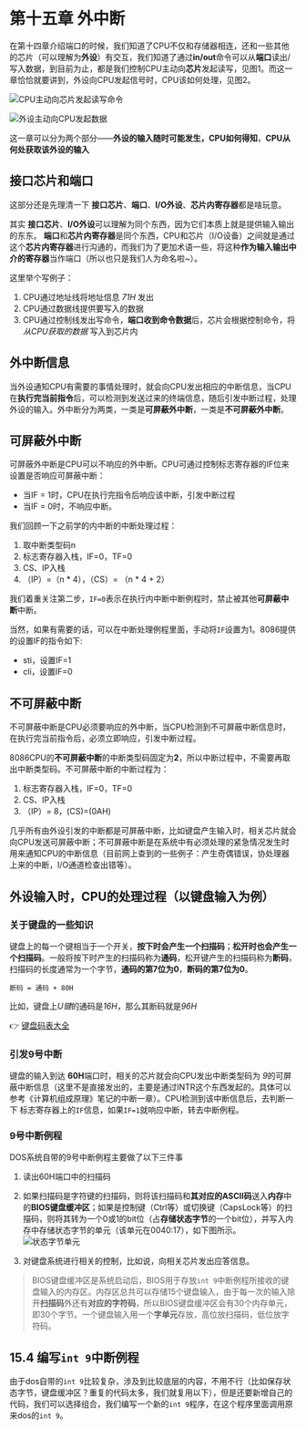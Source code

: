# 第十五章 外中断
在第十四章介绍端口的时候，我们知道了CPU不仅和存储器相连，还和一些其他的芯片（可以理解为**外设**）有交互，我们知道了通过**in/out**命令可以从**端口**读出/写入数据，到目前为止，都是我们控制CPU主动向**芯片**发起读写，见图1。而这一章恰恰就要讲到，外设向CPU发起信号时，CPU该如何处理，见图2。

![CPU主动向芯片发起读写命令](https://img2018.cnblogs.com/blog/1550414/201906/1550414-20190622151751970-2013036468.png)

![外设主动向CPU发起数据](https://img2018.cnblogs.com/blog/1550414/201906/1550414-20190622152014648-2145309212.png)

这一章可以分为两个部分——**外设的输入随时可能发生，CPU如何得知**，**CPU从何处获取该外设的输入**

## 接口芯片和端口
这部分还是先理清一下 **接口芯片**、**端口**、**I/O外设**、**芯片内寄存器**都是啥玩意。

其实 **接口芯片**、**I/O外设**可以理解为同个东西，因为它们本质上就是提供输入输出的东东。
**端口**和**芯片内寄存器**是同个东西，CPU和芯片（I/O设备）之间就是通过这个**芯片内寄存器**进行沟通的，而我们为了更加术语一些，将这种**作为输入输出中介的寄存器**当作端口（所以也只是我们人为命名啦~）。

这里举个写例子：

1. CPU通过地址线将地址信息 *71H* 发出
2. CPU通过数据线提供要写入的数据
3. CPU通过控制线发出写命令，**端口收到命令数据**后，芯片会根据控制命令，将 *从CPU获取的数据* 写入到芯片内

## 外中断信息
当外设通知CPU有需要的事情处理时，就会向CPU发出相应的中断信息，当CPU在**执行完当前指令**后，可以检测到发送过来的终端信息，随后引发中断过程，处理外设的输入。外中断分为两类，一类是**可屏蔽外中断**，一类是**不可屏蔽外中断**。

## 可屏蔽外中断
可屏蔽外中断是CPU可以不响应的外中断。CPU可通过控制标志寄存器的IF位来设置是否响应可屏蔽中断：

- 当IF = 1时，CPU在执行完指令后响应该中断，引发中断过程
- 当IF = 0时，不响应中断。

我们回顾一下之前学的内中断的中断处理过程：

1. 取中断类型码n
2. 标志寄存器入栈，IF=0，TF=0
3. CS、IP入栈
4. （IP）=（n * 4），（CS）= （n * 4 + 2）

我们着重关注第二步，`IF=0`表示在执行内中断中断例程时，禁止被其他**可屏蔽中断**中断。

当然，如果有需要的话，可以在中断处理例程里面，手动将`IF`设置为1。8086提供的设置IF的指令如下:

- sti，设置IF=1
- cli，设置IF=0

## 不可屏蔽中断
不可屏蔽中断是CPU必须要响应的外中断，当CPU检测到不可屏蔽中断信息时，在执行完当前指令后，必须立即响应，引发中断过程。

8086CPU的**不可屏蔽中断**的中断类型码固定为**2**，所以中断过程中，不需要再取出中断类型码。不可屏蔽中断的中断过程为：

1. 标志寄存器入栈，IF=0，TF=0
2. CS、IP入栈
3. （IP）= 8，(CS)=(0AH)

几乎所有由外设引发的中断都是可屏蔽中断，比如键盘产生输入时，相关芯片就会向CPU发送可屏蔽中断；不可屏蔽中断是在系统中有必须处理的紧急情况发生时用来通知CPU的中断信息（目前网上查到的一些例子：产生奇偶错误，协处理器上来的中断，I/O通道检查出错等）。

## 外设输入时，CPU的处理过程（以键盘输入为例）


### 关于键盘的一些知识

键盘上的每一个键相当于一个开关，**按下时会产生一个扫描码**；**松开时也会产生一个扫描码**。一般将按下时产生的扫描码称为**通码**，松开键产生的扫描码称为**断码**，扫描码的长度通常为一个字节，**通码的第7位为0**，**断码的第7位为0**。

`断码 = 通码 + 80H`

比如，键盘上*U键*的通码是*16H*，那么其断码就是*96H*

👉 [键盘码表大全](https://wenku.baidu.com/view/708df7619b6648d7c1c74666.html)


### 引发9号中断
键盘的输入到达 **60H**端口时，相关的芯片就会向CPU发出中断类型码为 *9*的可屏蔽中断信息（这里不是直接发出的，主要是通过INTR这个东西发起的。具体可以参考《计算机组成原理》笔记的中断一章）。CPU检测到该中断信息后，去判断一下 标志寄存器上的`IF`信息，如果`IF=1`就响应中断，转去中断例程。

### 9号中断例程
DOS系统自带的9号中断例程主要做了以下三件事

1. 读出60H端口中的扫描码
2. 如果扫描码是字符键的扫描码，则将该扫描码和**其对应的ASCII码**送入**内存**中的**BIOS键盘缓冲区**；如果是控制键（Ctrl等）或切换键（CapsLock等）的扫描码，则将其转为一个0或1的bit位（占**存储状态字节**的一个bit位），并写入内存中存储状态字节的单元（该单元在0040:17），如下图所示。
![状态字节单元](https://img2018.cnblogs.com/blog/1550414/201906/1550414-20190622164349409-890335243.png)

3. 对键盘系统进行相关的控制，比如说，向相关芯片发出应答信息。

> BIOS键盘缓冲区是系统启动后，BIOS用于存放`int 9`中断例程所接收的键盘输入的内存区。内存区总共可以存储15个键盘输入，由于每一次的输入除开**扫描码**外还有**对应的字符码**，所以BIOS键盘缓冲区会有30个内存单元，即30个字节。一个键盘输入用一个**字单元**存放，高位放扫描码，低位放字符码。

## 15.4 编写`int 9`中断例程
由于dos自带的`int 9`比较复杂，涉及到比较底层的内容，不用不行（比如保存状态字节，键盘缓冲区？重复的代码太多，我们就复用以下），但是还要新增自己的代码，我们可以选择组合，我们编写一个新的`int 9`程序，在这个程序里面调用原来dos的`int 9`。